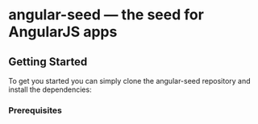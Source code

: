 # angular-seed — the seed for AngularJS apps

## Getting Started

To get you started you can simply clone the angular-seed repository and install the dependencies:

### Prerequisites
